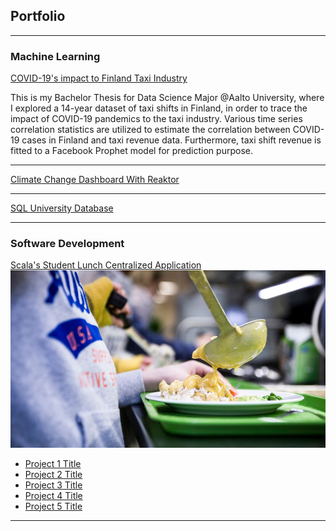 ## Portfolio

---

### Machine Learning 

[COVID-19's impact to Finland Taxi Industry](/projects/thesis)

This is my Bachelor Thesis for Data Science Major @Aalto University, where I explored a 14-year dataset of taxi shifts in Finland, in order to trace the impact of COVID-19 pandemics to the taxi industry. Various time series correlation statistics are utilized to estimate the correlation between COVID-19 cases in Finland and taxi revenue data. Furthermore, taxi shift revenue is fitted to a Facebook Prophet model for prediction purpose.

---

[Climate Change Dashboard With Reaktor](/projects/climate_change)



---

[SQL University Database](/projects/university)


---

### Software Development

[Scala's Student Lunch Centralized Application](/projects/lunchlist)
<img src="images/meal.jpg?raw=true"/>


- [Project 1 Title](http://example.com/)
- [Project 2 Title](http://example.com/)
- [Project 3 Title](http://example.com/)
- [Project 4 Title](http://example.com/)
- [Project 5 Title](http://example.com/)

---



